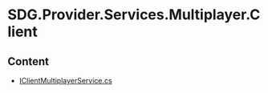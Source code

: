 # SDG.Provider.Services.Multiplayer.Client
## Content
- [IClientMultiplayerService.cs](IClientMultiplayerService.cs)
